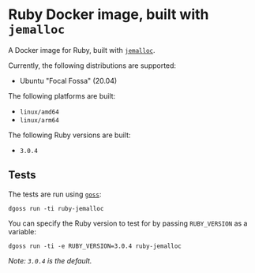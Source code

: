 # Ruby Docker image, built with `jemalloc`

A Docker image for Ruby, built with [`jemalloc`](https://scalingo.com/blog/improve-ruby-application-memory-jemalloc).

Currently, the following distributions are supported:

- Ubuntu "Focal Fossa" (20.04)

The following platforms are built:

- `linux/amd64`
- `linux/arm64`


The following Ruby versions are built:

- `3.0.4`

## Tests

The tests are run using [`goss`](https://github.com/aelsabbahy/goss):

```console
dgoss run -ti ruby-jemalloc
```

You can specify the Ruby version to test for by passing `RUBY_VERSION` as a variable:

```console
dgoss run -ti -e RUBY_VERSION=3.0.4 ruby-jemalloc
```

_Note: `3.0.4` is the default._
